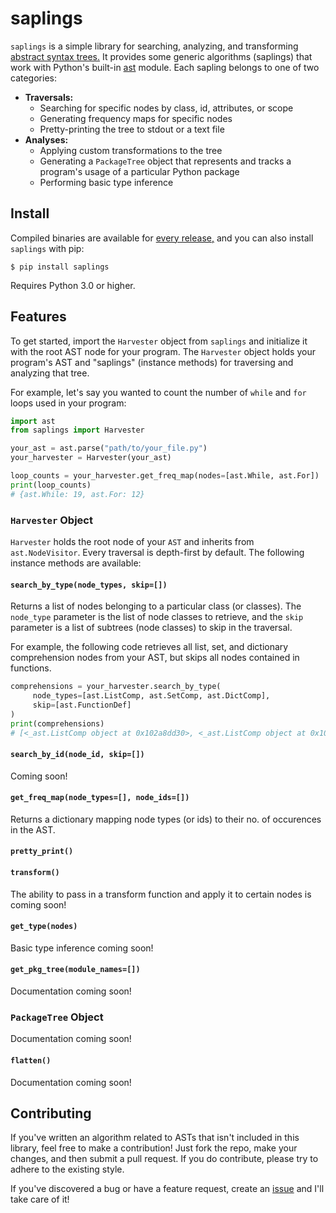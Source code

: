 # saplings

`saplings` is a simple library for searching, analyzing, and transforming [abstract syntax trees.](https://en.wikipedia.org/wiki/Abstract_syntax_tree) It provides some generic algorithms (saplings) that work with Python's built-in [ast](https://docs.python.org/3/library/ast.html) module. Each sapling belongs to one of two categories:
* __Traversals:__ 
  * Searching for specific nodes by class, id, attributes, or scope
  * Generating frequency maps for specific nodes
  * Pretty-printing the tree to stdout or a text file
* __Analyses:__ 
  * Applying custom transformations to the tree
  * Generating a `PackageTree` object that represents and tracks a program's usage of a particular Python package
  * Performing basic type inference

## Install

Compiled binaries are available for [every release,](https://github.com/shobrook/saplings/releases) and you can also install `saplings` with pip:

`$ pip install saplings`

Requires Python 3.0 or higher.

## Features

To get started, import the `Harvester` object from `saplings` and initialize it with the root AST node for your program. The `Harvester` object holds your program's AST and "saplings" (instance methods) for traversing and analyzing that tree. 

For example, let's say you wanted to count the number of `while` and `for` loops used in your program:

```python
import ast
from saplings import Harvester

your_ast = ast.parse("path/to/your_file.py")
your_harvester = Harvester(your_ast)

loop_counts = your_harvester.get_freq_map(nodes=[ast.While, ast.For])
print(loop_counts)
# {ast.While: 19, ast.For: 12}
```

### `Harvester` Object

`Harvester` holds the root node of your `AST` and inherits from `ast.NodeVisitor`. Every traversal is depth-first by default. The following instance methods are available:

#### `search_by_type(node_types, skip=[])`

Returns a list of nodes belonging to a particular class (or classes). The `node_type` parameter is the list of node classes to retrieve, and the `skip` parameter is a list of subtrees (node classes) to skip in the traversal.

For example, the following code retrieves all list, set, and dictionary comprehension nodes from your AST, but skips all nodes contained in functions.

```python
comprehensions = your_harvester.search_by_type(
     node_types=[ast.ListComp, ast.SetComp, ast.DictComp], 
     skip=[ast.FunctionDef]
)
print(comprehensions)
# [<_ast.ListComp object at 0x102a8dd30>, <_ast.ListComp object at 0x102b1a128>, <_ast.DictComp object at 0x102c2b142>]
```

#### `search_by_id(node_id, skip=[])`

Coming soon! 

#### `get_freq_map(node_types=[], node_ids=[])`

Returns a dictionary mapping node types (or ids) to their no. of occurences in the AST.


<!--`nodes` is an optional parameter. By default, `get_freq_maps()` will return a dictionary of literals, comprehensions, etc.-->

#### `pretty_print()`

#### `transform()`

The ability to pass in a transform function and apply it to certain nodes is coming soon!

#### `get_type(nodes)`

Basic type inference coming soon!

#### `get_pkg_tree(module_names=[])`

Documentation coming soon!
<!--(See below for more details)-->

### `PackageTree` Object

Documentation coming soon!

#### `flatten()`

Documentation coming soon!
<!--- flatten() instance method-->

## Contributing

If you've written an algorithm related to ASTs that isn't included in this library, feel free to make a contribution! Just fork the repo, make your changes, and then submit a pull request. If you do contribute, please try to adhere to the existing style. <!--Give actual instructions for where in the file you should contribute-->

If you've discovered a bug or have a feature request, create an [issue](https://github.com/shobrook/saplings/issues/new) and I'll take care of it!
